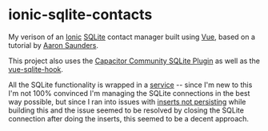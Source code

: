 # ionic-sqlite-contacts

My verison of an [Ionic](https://ionicframework.com/) [SQLite](https://www.sqlite.org/index.html) contact manager 
built using [Vue](https://vuejs.org/), based on a tutorial by 
[Aaron Saunders](https://www.youtube.com/c/AaronSaundersCI).

This project also uses the [Capacitor Community SQLite Plugin](https://github.com/capacitor-community/sqlite) as well 
as the [vue-sqlite-hook](https://github.com/jepiqueau/vue-sqlite-hook/blob/main/README.md).

All the SQLite functionality is wrapped in a 
[service](https://github.com/mpwoodward/ionic-sqlite-contacts/blob/main/src/services/sqlite-service.ts) -- since I'm 
new to this I'm not 100% convinced I'm managing the SQLite connections in the best way possible, but since I ran 
into issues with [inserts not persisting](https://stackoverflow.com/questions/74007181/inserts-dont-persist) while 
building this and the issue seemed to be resolved by closing the SQLite connection after doing the inserts, this 
seemed to be a decent approach.